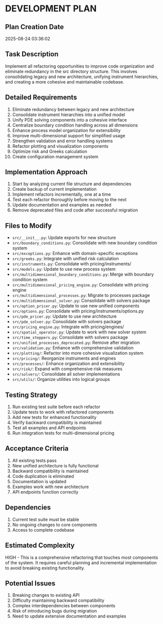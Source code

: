 # DEVELOPMENT PLAN

## Plan Creation Date
2025-08-24 03:36:02

## Task Description
Implement all refactoring opportunities to improve code organization and eliminate redundancy in the src directory structure. This involves consolidating legacy and new architecture, unifying instrument hierarchies, and creating a more cohesive and maintainable codebase.

## Detailed Requirements
1. Eliminate redundancy between legacy and new architecture
2. Consolidate instrument hierarchies into a unified model
3. Unify PDE solving components into a cohesive interface
4. Centralize boundary condition handling across all dimensions
5. Enhance process model organization for extensibility
6. Improve multi-dimensional support for simplified usage
7. Strengthen validation and error handling systems
8. Refactor plotting and visualization components
9. Optimize risk and Greeks calculation
10. Create configuration management system

## Implementation Approach
1. Start by analyzing current file structure and dependencies
2. Create backup of current implementation
3. Implement refactors incrementally, one at a time
4. Test each refactor thoroughly before moving to the next
5. Update documentation and examples as needed
6. Remove deprecated files and code after successful migration

## Files to Modify
- `src/__init__.py`: Update exports for new structure
- `src/boundary_conditions.py`: Consolidate with new boundary condition system
- `src/exceptions.py`: Enhance with domain-specific exceptions
- `src/greeks.py`: Integrate with unified risk calculation
- `src/instruments.py`: Consolidate with pricing/instruments/
- `src/models.py`: Update to use new process system
- `src/multidimensional_boundary_conditions.py`: Merge with boundary condition system
- `src/multidimensional_pricing_engine.py`: Consolidate with pricing engine
- `src/multidimensional_processes.py`: Migrate to processes package
- `src/multidimensional_solver.py`: Consolidate with solvers package
- `src/option_pricer.py`: Update to use new unified components
- `src/options.py`: Consolidate with pricing/instruments/options.py
- `src/pde_pricer.py`: Update to use new architecture
- `src/pde_solver.py`: Consolidate with solvers package
- `src/pricing_engine.py`: Integrate with pricing/engines/
- `src/spatial_operator.py`: Update to work with new solver system
- `src/time_steppers.py`: Consolidate with solvers package
- `src/unified_processes_deprecated.py`: Remove after migration
- `src/validation.py`: Enhance with comprehensive validation
- `src/plotting/`: Refactor into more cohesive visualization system
- `src/pricing/`: Reorganize instruments and engines
- `src/processes/`: Enhance organization and extensibility
- `src/risk/`: Expand with comprehensive risk measures
- `src/solvers/`: Consolidate all solver implementations
- `src/utils/`: Organize utilities into logical groups

## Testing Strategy
1. Run existing test suite before each refactor
2. Update tests to work with refactored components
3. Add new tests for enhanced functionality
4. Verify backward compatibility is maintained
5. Test all examples and API endpoints
6. Run integration tests for multi-dimensional pricing

## Acceptance Criteria
1. All existing tests pass
2. New unified architecture is fully functional
3. Backward compatibility is maintained
4. Code duplication is eliminated
5. Documentation is updated
6. Examples work with new architecture
7. API endpoints function correctly

## Dependencies
1. Current test suite must be stable
2. No ongoing changes to core components
3. Access to complete codebase

## Estimated Complexity
HIGH - This is a comprehensive refactoring that touches most components of the system. It requires careful planning and incremental implementation to avoid breaking existing functionality.

## Potential Issues
1. Breaking changes to existing API
2. Difficulty maintaining backward compatibility
3. Complex interdependencies between components
4. Risk of introducing bugs during migration
5. Need to update extensive documentation and examples